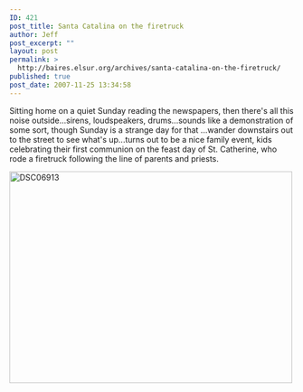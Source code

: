 ```yaml
---
ID: 421
post_title: Santa Catalina on the firetruck
author: Jeff
post_excerpt: ""
layout: post
permalink: >
  http://baires.elsur.org/archives/santa-catalina-on-the-firetruck/
published: true
post_date: 2007-11-25 13:34:58
---
```

Sitting home on a quiet Sunday reading the newspapers, then there's all this noise outside...sirens, loudspeakers, drums...sounds like a demonstration of some sort, though Sunday is a strange day for that ...wander downstairs out to the street to see what's up...turns out to be a nice family event, kids celebrating their first communion on the feast day of St. Catherine, who rode a firetruck following the line of parents and priests.

<a href="http://www.zooomr.com/photos/jeffbarry/3806439/" title="Photo Sharing"><img src="http://static.zooomr.com/images/3806439_18265c3937.jpg" width="500" height="375" alt="DSC06913" /></a>